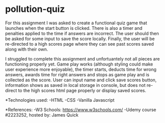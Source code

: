 # pollution-quiz

For this assignment I was asked to create a functional quiz game that launches when the start button is clicked. There is also a timer and penalties applied to the time if answers are incorrect. The user should then be asked for some input to save the score locally. Finally, the user will be re-directed to a high scores page where they can see past scores saved along with their own. 

I struggled to complete this assignment and unfortuantely not all pieces are functioning properly yet. Game play works (although styling could make user experience more enjoyable), the timer starts, deducts time for wrong answers, awards time for right answers and stops as game play and is collected as the score. User can input name and click save scores button, information shows as saved in local storage in console, but does not re-direct to the high scores html page properly or display saved scores. 

*Technologies used:
    -HTML
    -CSS
    -Vanilla Javascript

*References:
    -W3 Schools: https://www.w3schools.com/
    -Udemy course #2223252, hosted by: James Quick